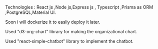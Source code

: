 
 Technologies :  React js ,Node js,Express js , Typescript  ,Prisma as ORM ,PostgreSQL,Material UI.
 
 Soon i will dockerize it to easliy deploy it later.
 
 Used "d3-org-chart" library for making the organizational chart.
 
 Used "react-simple-chatbot" library to implement the chatbot.  
 

